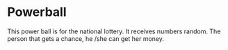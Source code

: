 # Powerball
This power ball is for the national lottery. It receives numbers random. The person that gets a chance, he /she can get her money.
